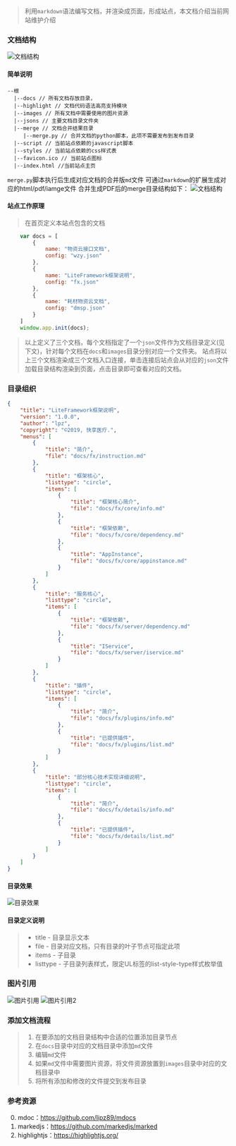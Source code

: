 > 利用`markdown`语法编写文档，并渲染成页面，形成站点，本文档介绍当前网站维护介绍

### 文档结构
![文档结构](/images/oths/struct.png)
#### 简单说明
```
--根
  |--docs // 所有文档存放目录，
  |--highlight // 文档代码语法高亮支持模块
  |--images // 所有文档中需要使用的图片资源
  |--jsons // 主要文档目录文件夹
  |--merge // 文档合并结果目录
     |--merge.py // 合并文档的python脚本，此项不需要发布到发布目录
  |--script // 当前站点依赖的javascript脚本
  |--styles // 当前站点依赖的css样式表
  |--favicon.ico // 当前站点图标
  |--index.html //当前站点主页
```
`merge.py`脚本执行后生成对应文档的合并版`md`文件
可通过`markdown`的扩展生成对应的html/pdf/iamge文件
合并生成PDF后的merge目录结构如下：
![文档结构](/images/oths/struct2.png)
#### 站点工作原理
>在首页定义本站点包含的文档
``` js
    var docs = [
        {
            name: "物资云接口文档",
            config: "wzy.json"
        },
        {
            name: "LiteFramework框架说明",
            config: "fx.json"
        },
        {
            name: "耗材物资云文档",
            config: "dmsp.json"
        }
    ]
    window.app.init(docs);
```
>以上定义了三个文档，每个文档指定了一个`json`文件作为文档目录定义(见下文)，针对每个文档在`docs`和`images`目录分别对应一个文件夹。
>站点将以上三个文档渲染成三个文档入口连接，单击连接后站点会从对应的`json`文件加载目录结构渲染到页面，点击目录即可查看对应的文档。

### 目录组织
```json
{
    "title": "LiteFramework框架说明",
    "version": "1.0.0",
    "author": "lpz",
    "copyright": "©2019, 快享医疗.",
    "menus": [
        {
            "title": "简介",
            "file": "docs/fx/instruction.md"
        },
        {
            "title": "框架核心",
            "listtype": "circle",
            "items": [
                {
                    "title": "框架核心简介",
                    "file": "docs/fx/core/info.md"
                },
                {
                    "title": "框架依赖",
                    "file": "docs/fx/core/dependency.md"
                },
                {
                    "title": "AppInstance",
                    "file": "docs/fx/core/appinstance.md"
                }
            ]
        },
        {
            "title": "服务核心",
            "listtype": "circle",
            "items": [
                {
                    "title": "框架依赖",
                    "file": "docs/fx/server/dependency.md"
                },
                {
                    "title": "IService",
                    "file": "docs/fx/server/iservice.md"
                }
            ]
        },
        {
            "title": "插件",
            "listtype": "circle",
            "items": [
                {
                    "title": "简介",
                    "file": "docs/fx/plugins/info.md"
                },
                {
                    "title": "已提供插件",
                    "file": "docs/fx/plugins/list.md"
                }
            ]
        },
        {
            "title": "部分核心技术实现详细说明",
            "listtype": "circle",
            "items": [
                {
                    "title": "简介",
                    "file": "docs/fx/details/info.md"
                },
                {
                    "title": "已提供插件",
                    "file": "docs/fx/details/list.md"
                }
            ]
        }
    ]
}
```
#### 目录效果
![目录效果](/images/oths/menus.png)

#### 目录定义说明
>- title - 目录显示文本
>- file - 目录对应文档，只有目录的叶子节点可指定此项
>- items - 子目录 
>- listtype - 子目录列表样式，限定UL标签的list-style-type样式枚举值
### 图片引用
![图片引用](/images/oths/img1.png)
![图片引用2](/images/oths/img2.png)

### 添加文档流程
>1. 在要添加的文档目录结构中合适的位置添加目录节点
>2. 在`docs`目录中对应的文档目录中添加`md`文件
>3. 编辑`md`文件
>4. 如果`md`文件中需要图片资源，将文件资源放置到`images`目录中对应的文档目录中
>5. 将所有添加和修改的文件提交到发布目录


### 参考资源
0. mdoc：https://github.com/lipz89/mdocs
1. markedjs：https://github.com/markedjs/marked
2. highlightjs：https://highlightjs.org/
